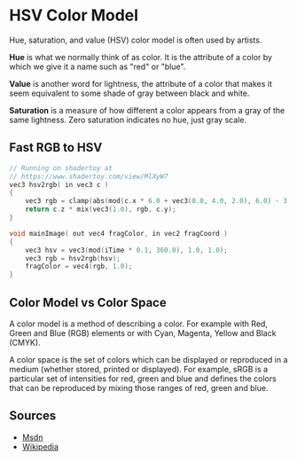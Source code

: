 # HSV Color Model

Hue, saturation, and value (HSV) color model is often used by artists.

__Hue__ is what we normally think of as color. It is the attribute of a color by which we give it a name such as "red" or "blue".

__Value__ is another word for lightness, the attribute of a color that makes it seem equivalent to some shade of gray between black and white.

__Saturation__ is a measure of how different a color appears from a gray of the same lightness. Zero saturation indicates no hue, just gray scale.

## Fast RGB to HSV

```c
// Running on shadertoy at
// https://www.shadertoy.com/view/MlXyW7
vec3 hsv2rgb( in vec3 c )
{
    vec3 rgb = clamp(abs(mod(c.x * 6.0 + vec3(0.0, 4.0, 2.0), 6.0) - 3.0) - 1.0, 0.0, 1.0);
    return c.z * mix(vec3(1.0), rgb, c.y);
}

void mainImage( out vec4 fragColor, in vec2 fragCoord )
{
    vec3 hsv = vec3(mod(iTime * 0.1, 360.0), 1.0, 1.0);
    vec3 rgb = hsv2rgb(hsv);
    fragColor = vec4(rgb, 1.0);
}
```

## Color Model vs Color Space

A color model is a method of describing a color. For example with Red, Green and Blue (RGB) elements or with Cyan, Magenta, Yellow and Black (CMYK).

A color space is the set of colors which can be displayed or reproduced in a medium (whether stored, printed or displayed). For example, sRGB is a particular set of intensities for red, green and blue and defines the colors that can be reproduced by mixing those ranges of red, green and blue.


## Sources

- [Msdn](https://msdn.microsoft.com/en-US/library/windows/desktop/dd372106.aspx)
- [Wikipedia](https://en.wikipedia.org/wiki/List_of_color_spaces_and_their_uses)
